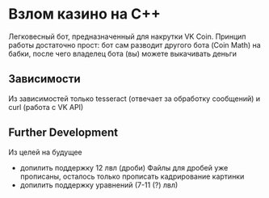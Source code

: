# Взлом казино на С++

Легковесный бот, предназначенный для накрутки VK Coin.
Принцип работы достаточно прост: бот сам разводит другого бота (Coin Math) на бабки, после чего владелец бота (вы)
можете выкачивать деньги


## Зависимости
Из зависимостей только tesseract (отвечает за обработку сообщений) и curl (работа с VK API)

## Further Development
Из целей на будущее
* допилить поддержку 12 лвл (дроби)
    Файлы для дробей уже прописаны, осталось только прописать кадрирование картинки
* допилить поддержку уравнений (7-11 (?) лвл)
